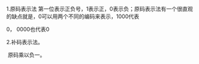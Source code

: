 1.原码表示法
		第一位表示正负号，1表示正，0表示负；原码表示法有一个很直观的缺点就是，0可以用两个不同的编码来表示，1000代表 

0， 0000也代表0

2.补码表示法。

​	原码乘以负一。